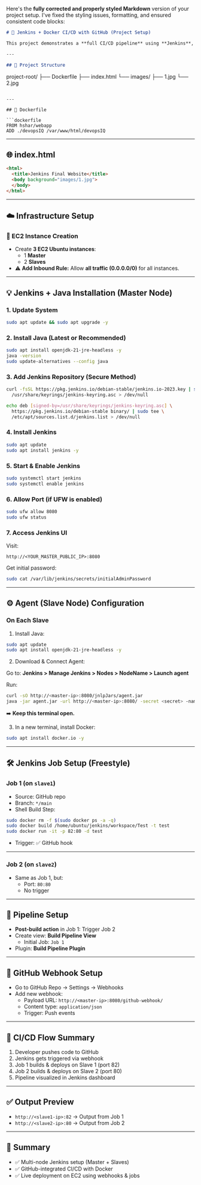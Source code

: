 Here's the **fully corrected and properly styled Markdown** version of your project setup. I've fixed the styling issues, formatting, and ensured consistent code blocks:

```markdown
# 🚀 Jenkins + Docker CI/CD with GitHub (Project Setup)

This project demonstrates a **full CI/CD pipeline** using **Jenkins**, **Docker**, and **GitHub** on **AWS EC2 Instances**, including **multi-node (Master-Slave) configuration**, **Docker deployment**, and **webhooks**.

---

## 📁 Project Structure

```
project-root/
├── Dockerfile
├── index.html
└── images/
    ├── 1.jpg
    └── 2.jpg
```

---

## 🐳 Dockerfile

```dockerfile
FROM hshar/webapp
ADD ./devopsIQ /var/www/html/devopsIQ
```

---

## 🌐 index.html

```html
<html>
  <title>Jenkins Final Website</title>
  <body background="images/1.jpg">
  </body>
</html>
```

---

## ☁️ Infrastructure Setup

### 🔧 EC2 Instance Creation

- Create **3 EC2 Ubuntu instances**:
  - 1 **Master**
  - 2 **Slaves**
- ⚠️ **Add Inbound Rule:** Allow **all traffic (0.0.0.0/0)** for all instances.

---

## 💡 Jenkins + Java Installation (Master Node)

### 1. Update System

```bash
sudo apt update && sudo apt upgrade -y
```

### 2. Install Java (Latest or Recommended)

```bash
sudo apt install openjdk-21-jre-headless -y
java -version
sudo update-alternatives --config java
```

### 3. Add Jenkins Repository (Secure Method)

```bash
curl -fsSL https://pkg.jenkins.io/debian-stable/jenkins.io-2023.key | sudo tee \
  /usr/share/keyrings/jenkins-keyring.asc > /dev/null

echo deb [signed-by=/usr/share/keyrings/jenkins-keyring.asc] \
  https://pkg.jenkins.io/debian-stable binary/ | sudo tee \
  /etc/apt/sources.list.d/jenkins.list > /dev/null
```

### 4. Install Jenkins

```bash
sudo apt update
sudo apt install jenkins -y
```

### 5. Start & Enable Jenkins

```bash
sudo systemctl start jenkins
sudo systemctl enable jenkins
```

### 6. Allow Port (if UFW is enabled)

```bash
sudo ufw allow 8080
sudo ufw status
```

### 7. Access Jenkins UI

Visit:
```
http://<YOUR_MASTER_PUBLIC_IP>:8080
```

Get initial password:
```bash
sudo cat /var/lib/jenkins/secrets/initialAdminPassword
```

---

## ⚙️ Agent (Slave Node) Configuration

### On Each Slave

1. Install Java:

```bash
sudo apt update
sudo apt install openjdk-21-jre-headless -y
```

2. Download & Connect Agent:

Go to:
**Jenkins > Manage Jenkins > Nodes > NodeName > Launch agent**

Run:
```bash
curl -sO http://<master-ip>:8080/jnlpJars/agent.jar
java -jar agent.jar -url http://<master-ip>:8080/ -secret <secret> -name slaveX -webSocket -workDir "/home/ubuntu/jenkins"
```

➡️ **Keep this terminal open.**

3. In a new terminal, install Docker:

```bash
sudo apt install docker.io -y
```

---

## 🛠 Jenkins Job Setup (Freestyle)

### Job 1 (on `slave1`)

- Source: GitHub repo
- Branch: `*/main`
- Shell Build Step:

```bash
sudo docker rm -f $(sudo docker ps -a -q)
sudo docker build /home/ubuntu/jenkins/workspace/Test -t test
sudo docker run -it -p 82:80 -d test
```

- Trigger: ✅ GitHub hook

---

### Job 2 (on `slave2`)

- Same as Job 1, but:
  - Port: `80:80`
  - No trigger

---

## 🔄 Pipeline Setup

- **Post-build action** in Job 1: Trigger Job 2
- Create view: **Build Pipeline View**
  - Initial Job: `Job 1`
- Plugin: **Build Pipeline Plugin**

---

## 🔗 GitHub Webhook Setup

- Go to GitHub Repo → Settings → Webhooks
- Add new webhook:
  - Payload URL: `http://<master-ip>:8080/github-webhook/`
  - Content type: `application/json`
  - Trigger: Push events

---

## 🔁 CI/CD Flow Summary

1. Developer pushes code to GitHub
2. Jenkins gets triggered via webhook
3. Job 1 builds & deploys on Slave 1 (port 82)
4. Job 2 builds & deploys on Slave 2 (port 80)
5. Pipeline visualized in Jenkins dashboard

---

## ✅ Output Preview

- `http://<slave1-ip>:82` → Output from Job 1
- `http://<slave2-ip>:80` → Output from Job 2

---

## 🧠 Summary

- ✅ Multi-node Jenkins setup (Master + Slaves)
- ✅ GitHub-integrated CI/CD with Docker
- ✅ Live deployment on EC2 using webhooks & jobs

